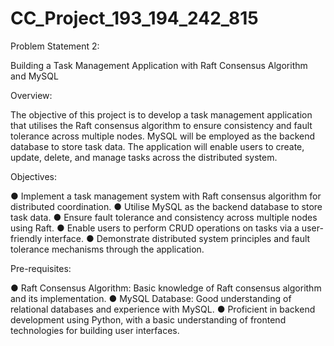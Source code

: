 # CC_Project_193_194_242_815

Problem Statement 2:

Building a Task Management Application with Raft Consensus Algorithm and MySQL

Overview:

The objective of this project is to develop a task management application that utilises the 
Raft consensus algorithm to ensure consistency and fault tolerance across multiple nodes. 
MySQL will be employed as the backend database to store task data. The application will 
enable users to create, update, delete, and manage tasks across the distributed system.

Objectives:

● Implement a task management system with Raft consensus algorithm for distributed 
coordination.
● Utilise MySQL as the backend database to store task data.
● Ensure fault tolerance and consistency across multiple nodes using Raft.
● Enable users to perform CRUD operations on tasks via a user-friendly interface.
● Demonstrate distributed system principles and fault tolerance mechanisms through 
the application.

Pre-requisites:

● Raft Consensus Algorithm: Basic knowledge of Raft consensus algorithm and its 
implementation.
● MySQL Database: Good understanding of relational databases and experience with 
MySQL.
● Proficient in backend development using Python, with a basic understanding of 
frontend technologies for building user interfaces.
